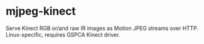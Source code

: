 mjpeg-kinect
============

Serve Kinect RGB or/and raw IR images as Motion JPEG streams over HTTP. Linux-specific, requires GSPCA Kinect driver.
